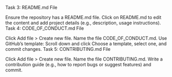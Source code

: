 Task 3: README.md File

Ensure the repository has a README.md file.
Click on README.md to edit the content and add project details (e.g., description, usage instructions).
Task 4: CODE_OF_CONDUCT.md File

Click Add file > Create new file.
Name the file CODE_OF_CONDUCT.md.
Use GitHub’s template: Scroll down and click Choose a template, select one, and commit changes.
Task 5: CONTRIBUTING.md File

Click Add file > Create new file.
Name the file CONTRIBUTING.md.
Write a contribution guide (e.g., how to report bugs or suggest features) and commit.
